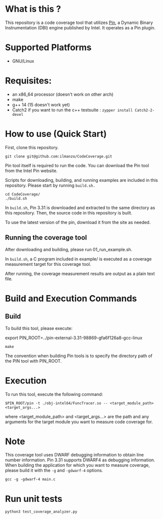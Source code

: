 
# What is this ?
This repository is a code coverage tool that utilizes [Pin](https://www.intel.com/content/www/us/en/developer/articles/tool/pin-a-dynamic-binary-instrumentation-tool.html), a Dynamic Binary Instrumentation (DBI) engine published by Intel. It operates as a Pin plugin.

# Supported Platforms
- GNU/Linux

# Requisites:
- an x86_64 processor (doesn't work on other arch)
- make
- g++ 14 (15 doesn't work yet)
- Catch2 if you want to run the c++ testsuite : `zypper install Catch2-2-devel` 

# How to use (Quick Start)
First, clone this repository.
```
git clone git@github.com:ilmanzo/CodeCoverage.git
```

Pin tool itself is required to run the code.
You can download the Pin tool from the Intel Pin website.

Scripts for downloading, building, and running examples are included in this repository.
Please start by running `build.sh.`

```
cd CodeCoverage/
./build.sh
```

In `build.sh`, Pin 3.31 is downloaded and extracted to the same directory as this repository. Then, the source code in this repository is built.

To use the latest version of the pin, download it from the site as needed.

## Running the coverage tool
After downloading and building, please run 01_run_example.sh.

In `build.sh`, a C program included in example/ is executed as a coverage measurement target for this coverage tool.

After running, the coverage measurement results are output as a plain text file.

# Build and Execution Commands
## Build
To build this tool, please execute:

export PIN_ROOT=../pin-external-3.31-98869-gfa6f126a8-gcc-linux

```
make
```

The convention when building Pin tools is to specify the directory path of the PIN tool with PIN_ROOT.

# Execution
To run this tool, execute the following command:

```
$PIN_ROOT/pin -t ./obj-intel64/FuncTracer.so -- <target_module_path> <target_args...>
```

where <target_module_path> and <target_args...> are the path and any arguments for the target module you want to measure code coverage for.

# Note
This coverage tool uses DWARF debugging information to obtain line number information.
Pin 3.31 supports DWARF4 as debugging information. When building the application for which you want to measure coverage, please build it with the `-g` and `-gdwarf-4` options.

```
gcc -g -gdwarf-4 main.c
```


# Run unit tests

```
python3 test_coverage_analyzer.py
```